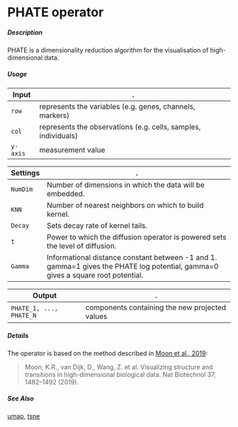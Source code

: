 # PHATE operator

##### Description

PHATE is a dimensionality reduction algorithm for the visualisation of high-dimensional data.

##### Usage

Input|.
---|---
`row`   | represents the variables (e.g. genes, channels, markers)
`col`   | represents the observations (e.g. cells, samples, individuals) 
`y-axis`| measurement value

Settings|.
---|---
`NumDim`   | Number of dimensions in which the data will be embedded.
`KNN`   | Number of nearest neighbors on which to build kernel.
`Decay`   | Sets decay rate of kernel tails.
`t`   | Power to which the diffusion operator is powered sets the level of diffusion.
`Gamma`   | Informational distance constant between -1 and 1. gamma=1 gives the PHATE log potential, gamma=0 gives a square root potential.

Output|.
---|---
`PHATE_1, ..., PHATE_N`| components containing the new projected values


##### Details

The operator is based on the method described in [Moon et al., 2019](10.1038/s41587-019-0336-3):

> Moon, K.R., van Dijk, D., Wang, Z. et al. Visualizing structure and transitions in high-dimensional biological data. Nat Biotechnol 37, 1482–1492 (2019).

##### See Also

[umap](https://github.com/tercen/umap_operator), [tsne](https://github.com/tercen/tsne_operator)
